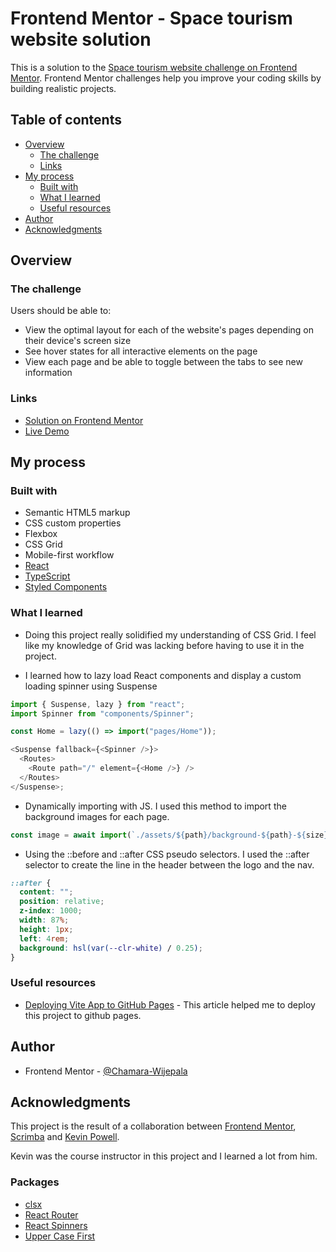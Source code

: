 # Frontend Mentor - Space tourism website solution

This is a solution to the [Space tourism website challenge on Frontend Mentor](https://www.frontendmentor.io/challenges/space-tourism-multipage-website-gRWj1URZ3). Frontend Mentor challenges help you improve your coding skills by building realistic projects.

## Table of contents

- [Overview](#overview)
  - [The challenge](#the-challenge)
  - [Links](#links)
- [My process](#my-process)
  - [Built with](#built-with)
  - [What I learned](#what-i-learned)
  - [Useful resources](#useful-resources)
- [Author](#author)
- [Acknowledgments](#acknowledgments)

## Overview

### The challenge

Users should be able to:

- View the optimal layout for each of the website's pages depending on their device's screen size
- See hover states for all interactive elements on the page
- View each page and be able to toggle between the tabs to see new information

### Links

- [Solution on Frontend Mentor](https://www.frontendmentor.io/solutions/space-tourism-project-using-react-typescript-and-styled-components-ZdFN3bIDVB)
- [Live Demo](https://chamara-wijepala.github.io/space-travel/)

## My process

### Built with

- Semantic HTML5 markup
- CSS custom properties
- Flexbox
- CSS Grid
- Mobile-first workflow
- [React](https://reactjs.org/)
- [TypeScript](https://www.typescriptlang.org/)
- [Styled Components](https://styled-components.com/)

### What I learned

- Doing this project really solidified my understanding of CSS Grid. I feel like my knowledge of Grid was lacking before having to use it in the project.

- I learned how to lazy load React components and display a custom loading spinner using Suspense

```js
import { Suspense, lazy } from "react";
import Spinner from "components/Spinner";

const Home = lazy(() => import("pages/Home"));

<Suspense fallback={<Spinner />}>
  <Routes>
    <Route path="/" element={<Home />} />
  </Routes>
</Suspense>;
```

- Dynamically importing with JS. I used this method to import the background images for each page.

```js
const image = await import(`./assets/${path}/background-${path}-${size}.jpg`);
```

- Using the ::before and ::after CSS pseudo selectors. I used the ::after selector to create the line in the header between the logo and the nav.

```css
::after {
  content: "";
  position: relative;
  z-index: 1000;
  width: 87%;
  height: 1px;
  left: 4rem;
  background: hsl(var(--clr-white) / 0.25);
}
```

### Useful resources

- [Deploying Vite App to GitHub Pages](https://dev.to/shashannkbawa/deploying-vite-app-to-github-pages-3ane) - This article helped me to deploy this project to github pages.

## Author

- Frontend Mentor - [@Chamara-Wijepala](https://www.frontendmentor.io/profile/Chamara-Wijepala)

## Acknowledgments

This project is the result of a collaboration between [Frontend Mentor](https://www.frontendmentor.io/home), [Scrimba](https://scrimba.com) and [Kevin Powell](https://twitter.com/KevinJPowell).

Kevin was the course instructor in this project and I learned a lot from him.

### Packages

- [clsx](https://www.npmjs.com/package/clsx)
- [React Router](https://reactrouter.com/en/main)
- [React Spinners](https://www.npmjs.com/package/react-spinners)
- [Upper Case First](https://www.npmjs.com/package/upper-case-first)
